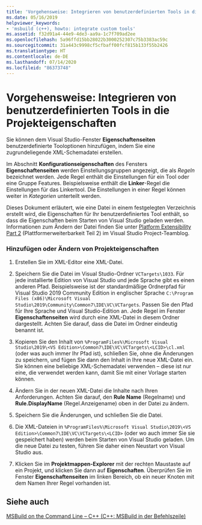 ```yaml
---
title: 'Vorgehensweise: Integrieren von benutzerdefinierten Tools in die Projekteigenschaften'
ms.date: 05/16/2019
helpviewer_keywords:
- 'msbuild (c++), howto: integrate custom tools'
ms.assetid: f32d91a4-44e9-4de3-aa9a-1c7f709ad2ee
ms.openlocfilehash: 5a96ffd15bb28022b3000252307c75b3383ac59c
ms.sourcegitcommit: 31a443c9998cf5cfbaff00fcf815b133f55b2426
ms.translationtype: HT
ms.contentlocale: de-DE
ms.lasthandoff: 07/14/2020
ms.locfileid: "86373748"
---
```

# <a name="how-to-integrate-custom-tools-into-the-project-properties"></a>Vorgehensweise: Integrieren von benutzerdefinierten Tools in die Projekteigenschaften

Sie können dem Visual Studio-Fenster **Eigenschaftenseiten** benutzerdefinierte Tooloptionen hinzufügen, indem Sie eine zugrundeliegende XML-Schemadatei erstellen.

Im Abschnitt **Konfigurationseigenschaften** des Fensters **Eigenschaftenseiten** werden Einstellungsgruppen angezeigt, die als *Regeln* bezeichnet werden. Jede Regel enthält die Einstellungen für ein Tool oder eine Gruppe Features. Beispielsweise enthält die **Linker**-Regel die Einstellungen für das Linkertool. Die Einstellungen in einer Regel können weiter in *Kategorien* unterteilt werden.

Dieses Dokument erläutert, wie eine Datei in einem festgelegten Verzeichnis erstellt wird, die Eigenschaften für Ihr benutzerdefiniertes Tool enthält, so dass die Eigenschaften beim Starten von Visual Studio geladen werden. Informationen zum Ändern der Datei finden Sie unter [Platform Extensibility Part 2](https://docs.microsoft.com/archive/blogs/vsproject/platform-extensibility-part-2) (Plattformerweiterbarkeit Teil 2) im Visual Studio Project-Teamblog.

### <a name="to-add-or-change-project-properties"></a>Hinzufügen oder Ändern von Projekteigenschaften

1. Erstellen Sie im XML-Editor eine XML-Datei.

1. Speichern Sie die Datei im Visual Studio-Ordner `VCTargets\1033`. Für jede installierte Edition von Visual Studio und jede Sprache gibt es einen anderen Pfad. Beispielsweise ist der standardmäßige Ordnerpfad für Visual Studio 2019 Community Edition in englischer Sprache `C:\Program Files (x86)\Microsoft Visual Studio\2019\Community\Common7\IDE\VC\VCTargets`. Passen Sie den Pfad für Ihre Sprache und Visual Studio-Edition an. Jede Regel im Fenster **Eigenschaftenseiten** wird durch eine XML-Datei in diesem Ordner dargestellt. Achten Sie darauf, dass die Datei im Ordner eindeutig benannt ist.

1. Kopieren Sie den Inhalt von `%ProgramFiles%\Microsoft Visual Studio\2019\<VS Edition>\Common7\IDE\VC\VCTargets\<LCID>\cl.xml` (oder was auch immer Ihr Pfad ist), schließen Sie, ohne die Änderungen zu speichern, und fügen Sie dann den Inhalt in Ihre neue XML-Datei ein. Sie können eine beliebige XML-Schemadatei verwenden – diese ist nur eine, die verwendet werden kann, damit Sie mit einer Vorlage starten können.

1. Ändern Sie in der neuen XML-Datei die Inhalte nach Ihren Anforderungen. Achten Sie darauf, den **Rule Name** (Regelname) und **Rule.DisplayName** (Regel.Anzeigename) oben in der Datei zu ändern.

1. Speichern Sie die Änderungen, und schließen Sie die Datei.

1. Die XML-Dateien in `%ProgramFiles%\Microsoft Visual Studio\2019\<VS Edition>\Common7\IDE\VC\VCTargets\<LCID>` (oder wo auch immer Sie sie gespeichert haben) werden beim Starten von Visual Studio geladen. Um die neue Datei zu testen, führen Sie daher einen Neustart von Visual Studio aus.

1. Klicken Sie im **Projektmappen-Explorer** mit der rechten Maustaste auf ein Projekt, und klicken Sie dann auf **Eigenschaften**. Überprüfen Sie im Fenster **Eigenschaftenseiten** im linken Bereich, ob ein neuer Knoten mit dem Namen Ihrer Regel vorhanden ist.

## <a name="see-also"></a>Siehe auch

[MSBuild on the Command Line – C++ (C++: MSBuild in der Befehlszeile)](msbuild-visual-cpp.md)
